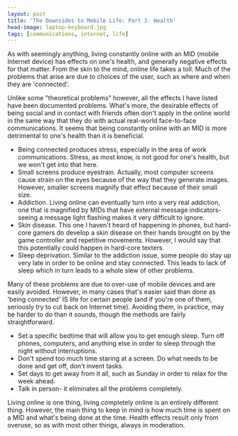 ```yaml
---
layout: post
title: 'The Downsides to Mobile Life: Part 3- Health'
head-image: laptop-keyboard.jpg
tags: [communications, internet, life]
---
```


As with seemingly anything, living constantly online with an MID (mobile
Internet device) has effects on one's health, and generally negative
effects for that matter. From the skin to the mind, online life takes a
toll. Much of the problems that arise are due to choices of the user,
such as where and when they are 'connected'.

Unlike some "theoretical problems" however, all the effects I have
listed have been documented problems. What's more, the desirable effects
of being social and in contact with friends often don't apply in the
online world in the same way that they do with actual real-world
face-to-face communications. It seems that being constantly online with
an MID is more detrimental to one's health than it is beneficial.

-   Being connected produces stress, especially in the area of work
    communications. Stress, as most know, is not good for one's health,
    but we won't get into that here.
-   Small screens produce eyestrain. Actually, most computer screens
    cause strain on the eyes because of the way that they generate
    images. However, smaller screens magnify that effect because of
    their small size.
-   Addiction. Living online can eventually turn into a very real
    addiction, one that is magnified by MIDs that have external message
    indicators- seeing a message light flashing makes it very difficult
    to ignore.
-   Skin disease. This one I haven't heard of happening in phones, but
    hard-core gamers do develop a skin disease on their hands brought on
    by the game controller and repetitive movements. However, I would
    say that this potentially could happen in hard-core texters.
-   Sleep deprivation. Similar to the addiction issue, some people do
    stay up very late in order to be online and stay connected. This
    leads to lack of sleep which in turn leads to a whole slew of other
    problems.

Many of these problems are due to over-use of mobile devices and are
easily avoided. However, in many cases that's easier said than done as
'being connected' IS life for certain people (and if you're one of them,
seriously try to cut back on Internet time). Avoiding them, in practice,
may be harder to do than it sounds, though the methods are fairly
straightforward.

-   Set a specific bedtime that will allow you to get enough sleep. Turn
    off phones, computers, and anything else in order to sleep through
    the night without interruptions.
-   Don't spend too much time staring at a screen. Do what needs to be
    done and get off, don't invent tasks.
-   Set days to get away from it all, such as Sunday in order to relax
    for the week ahead.
-   Talk in person- it eliminates all the problems completely.

Living online is one thing, living completely online is an entirely
different thing. However, the main thing to keep in mind is how much
time is spent on a MID and what's being done at the time. Health effects
result only from overuse, so as with most other things, always in
moderation.
